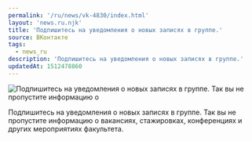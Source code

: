 ```yaml
---
permalink: '/ru/news/vk-4830/index.html'
layout: 'news.ru.njk'
title: 'Подпишитесь на уведомления о новых записях в группе.'
source: ВКонтакте
tags:
  - news_ru
description: 'Подпишитесь на уведомления о новых записях в группе.'
updatedAt: 1512478860
---
```

![Подпишитесь на уведомления о новых записях в группе. Так вы не пропустите информацию о](https://sun9-57.userapi.com/impf/c841134/v841134192/44d35/xooT_rjvTJg.jpg?size=1000x600&quality=96&proxy=1&sign=fa657059943d0b18f7ccee3ce011acfd&c_uniq_tag=IzQ2olPlH6eNj7f4zVua4Ntdg8lRCMJaJpZBucR6ACE&type=album)

Подпишитесь на уведомления о новых записях в группе. Так вы не пропустите информацию о вакансиях, стажировках, конференциях и других мероприятиях факультета.
